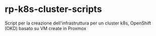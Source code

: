 # rp-k8s-cluster-scripts
Script per la creazione dell'infrastruttura per un cluster k8s, OpenShift (OKD) basato su VM create in Proxmox
